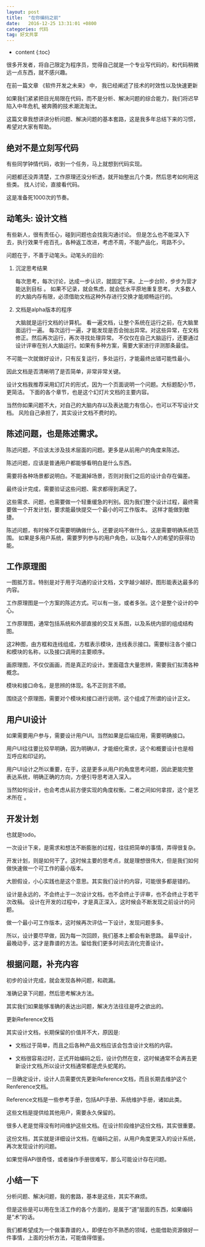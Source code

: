 ```yaml
---
layout: post
title:  "在你编码之前"
date:   2016-12-25 13:31:01 +0800
categories: 代码
tag: 好文共享
---
```


* content
{:toc}



很多开发者，将自己限定为程序员，觉得自己就是一个专业写代码的，和代码稍微远一点东西，就不感兴趣。 

在前一篇文章 《软件开发之未来》 中， 我已经阐述了技术的时效性以及快速更新 
 
如果我们紧紧把目光局限在代码，而不是分析、解决问题的综合能力，我们将迟早陷入中年危机, 被奔腾的技术潮流淘汰。 

这篇文章我想讲讲分析问题、解决问题的基本套路，这是我多年总结下来的习惯，希望对大家有帮助。


绝对不是立刻写代码
-------------------------------------
有些同学钟情代码，收到一个任务，马上就想到代码实现。 

问题都还没弄清楚，工作原理还没分析透，就开始整出几个类，然后思考如何用这些类。 
找人讨论，直接看代码。 

这是准备死1000次的节奏。 


动笔头: 设计文档
--------------------------------------
有些新人，很有责任心，碰到问题也会找我沟通讨论。 但是怎么也不能深入下去，执行效果千疮百孔，各种返工改进，考虑不周，不能产品化，弯路不少。  

问题在于，不善于动笔头。动笔头的目的:  

1.  沉淀思考结果

	每次思考，每次讨论，达成一步认识，就固定下来。上一步台阶，步步为营才能达到目标 。
	如果不记录，就会焦虑，就会低水平原地重复思考。 
	大多数人的大脑内存有限，必须借助文档这种外存进行交换才能顺畅运行的。
	
2.  文档是alpha版本的程序 

	大脑就是运行文档的计算机。 
	看一遍文档，让整个系统在运行之前，在大脑里面运行一遍。
	每次运行一遍，才能发现是否会抛出异常。对这些异常，在文档修正。然后再次运行，再次寻找处理异常。 
	不仅仅在自己大脑运行，还要通过设计评审在别人大脑运行。如果有多种方案，需要大家进行评测那条最佳。
	

不可能一次就做好设计，只有反复运行，多处运行，才能最终出错可能性最小。 

因此文档是否清晰明了是否简单，非常非常关键。 

设计文档我推荐采用幻灯片的形式，因为一个页面说明一个问题。大标题配小节，更简洁。
下面的各个章节，也是这个幻灯片文档的主要内容。 

当然你如果问题不大，对自己的大脑内存以及表达能力有信心，也可以不写设计文档。 风险自己承担了，其实设计文档不费时的。 


陈述问题，也是陈述需求。
-----------------------------------
陈述问题，不应该太涉及技术层面的问题。更多是从前用户的角度来陈述。 

陈述问题，应该是普通用户都能够看明白是什么东西。 

需要将各种场景都说明白。不能漏掉场景，否则对我们之后的设计会存在偏差。 

最终设计完成，需要验证这些问题、需求都得到满足了。 

这些需求、问题，也需要做一个轻重缓急的判别。因为我们整个设计过程，最终需要做一个开发计划，要求能最快提交一个最小的可工作版本。 这样才能做到敏捷。 

陈述问题，有时候不仅需要明确做什么，还要说吗不做什么，这是需要明确系统范围。 
如果是多用户系统，需要罗列参与的用户角色，以及每个人的希望的获得功能。 


工作原理图
----------------------------------
一图抵万言。特别是对于用于沟通的设计文档，文字越少越好。图形能表达最多的内容。 

工作原理图是一个方案的陈述方式。可以有一张，或者多张。这个是整个设计的中心。 

工作原理图，通常包括系统和外部直接的交互关系图，以及系统内部的组成结构图。 

这2种图，由方框和连线组成，方框表示模块，连线表示接口。需要标注各个接口和模块的名称，以及接口调用的主要顺序。 

画原理图，不仅仅画画，而是真正的设计。里面蕴含大量思辨，需要我们拟清各种概念。 

模块和接口命名，是思辨的体现。名不正则言不顺。 

围绕这个原理图，需要对个模块和接口进行说明，这个组成了所谓的设计正文。 



用户UI设计
-----------------------------------
如果需要用户参与，需要设计用户UI。当然如果是后端应用，需要明确接口。 

用户UI往往要比较早明确，因为明确UI，才能细化需求，这个和概要设计也是相互呼应和印证的。 

用户UI设计之所以重要，在于，这是更多从用户的角度思考问题，因此更能完整表达系统，明确正确的方向，方便引导思考进入深入。 

当然如何设计，也会考虑从前方便实现的角度权衡。二者之间如何拿捏，这个是艺术所在 。


开发计划
-----------------------------------
也就是todo。
 
一次设计下来，是需求和想法不断膨胀的过程，往往把简单的事情，弄得很复杂。 

开发计划，则是如何干了。这时候主要的思考点，就是理想很伟大，但是我们如何做快速做一个可工作的最小版本。 

大胆假设，小心实践也是这个意思。其实我们设计的内容，可能很多都是错的。 

设计是永远的，不会终止于一次设计文档，也不会终止于评审，也不会终止于若干次改稿。 设计在开发的过程中，才是真正深入，这时候会不断发现之前设计的问题。 

做一个最小可工作版本，这时候再次评估一下设计，发现问题多多。 

所以，设计要尽早做，因为每一次回顾，我们基本上都会有新思路。 最早设计，最晚动手，这才是靠谱的方法。留给我们更多时间去消化完善设计。 


根据问题，补充内容
------------------------------------
初步的设计完成，就会发现各种问题，和疏漏。 

准确记录下问题，然后思考解决方法。 

其实我们如果能够准确的表达出问题，解决方法往往是呼之欲出的。 

更新Reference文档 

其实设计文档，长期保留的价值并不大，原因是:  

+  文档过于简单，而且之后各种产品文档应该会包含设计文档的内容。 

+  文档很容易过时，正式开始编码之后，设计仍然在变，这时候通常不会再去更新设计文档,所以设计文档通常都是虎头蛇尾的。 

一旦确定设计，设计人员需要优先更新Reference文档，而且长期去维护这个Renference文档。 

Reference文档是一些参考手册，包括API手册、系统维护手册，诸如此类。 

这些文档是提供给其他用户，需要永久保留的。 

很多人老是觉得没有时间维护这些文档。在设计阶段维护这份文档，其实很重要。 

这份文档，其实就是详细设计文档，在编码之前，从用户角度更深入的设计系统，再次发现设计的问题。 

如果觉得APi很奇怪，或者操作手册很难写，那么可能设计存在问题。 

小结一下 
-------------------------------
分析问题、解决问题，我的套路，基本是这些，其实不麻烦。 

但是这些是可以用在生活工作的各个方面的，是属于“道”层面的东西，如果编码是“术”的话。 

我们都希望成为一个做事靠谱的人，即便在你不熟悉的领域，也能借助资源做好一件事情，上面的分析方法，可能值得借鉴。 


